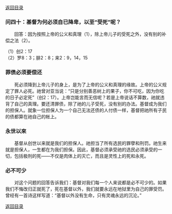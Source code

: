 [返回目录](000.md)

### 问四十：基督为何必须自已降卑，以至“受死”呢？
<p>
　　回答：因为按照上帝的公义和真理（1），除上帝儿子的受死之外，没有别的补偿之法（2）。
</p>

（1）创2：17<br/>
（2）罗8：3；腓2：8；来2：9，14，15<br/>

### 罪债必须要偿还
<p>
　　死必须降到上帝儿子的身上，是为了上帝的公义和真理的缘故。上帝的公义规定了罪人必死。祂曾对亚当说：“只是分别善恶树上的果子，你不可吃，因为你吃的日子必定死”（创2：17）。上帝岂能言而无信呢？若是上帝说话不算数，祂就违背了自己的真理。要还清罪债，除了祂的儿子受死，没有别的办法。基督成为我们的担保人。就象一位担保人为一个自己无法还债的人付债一样，基督把祂所有子民的债都算在祂自己的帐上。
</p>

### 永世以來
<p>
　　基督从创世以来就是我们的担保人。祂担当了所有选民的罪孽和刑罚。祂生来就是担保人，一生都在为我们担保。因此，基督必须承受祂的选民必须承受的一切，包括极刑的死——不仅是肉体上的灭亡，而且是灵性上的死和永死。
</p>

### 必不可少
<p>
　　对这个问题的回答告诉我们：基督对我们每一个人来说都是必不可少的。如果我们不悔改归正就死了，死在基督以外，我们就要永远在地狱里为自己的罪受罚。曾经有一首诗这样写道：“基督以外没有生命，只有灵魂永远的沉沦。”
</p>



[返回目录](000.md)